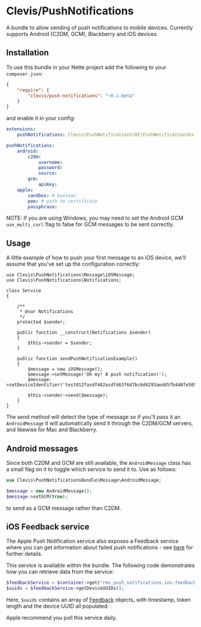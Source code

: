 # Clevis/PushNotifications

A bundle to allow sending of push notifications to mobile devices.  Currently supports Android (C2DM, GCM), Blackberry and iOS devices.

## Installation

To use this bundle in your Nette project add the following to your `composer.json`:

```json
{
    "require": {
        "clevis/push-notifications": "~0.1-beta"
    }
}
```

and enable it in your config:

```yml
extensions:
	pushNotifications: Clevis\PushNotifications\DI\PushNotificationsExtension

pushNotifications:
    android:
        c2dm:
            username:
            password:
            source:
        gcm:
            apiKey:
    apple:
        sandbox: # boolean
        pem: # path to certificate
        passphrase:
```


NOTE: If you are using Windows, you may need to set the Android GCM `use_multi_curl` flag to false for GCM messages to be sent correctly.

## Usage

A little example of how to push your first message to an iOS device, we'll assume that you've set up the configuration correctly:

    use Clevis\PushNotifications\Message\iOSMessage;
    use Clevis\PushNotifications\Notifications;

    class Service
    {

	    /**
	     * @var Notifications
	     */
	    protected $sender;

        public function __construct(Notifications $sender)
        {
            $this->sender = $sender;
        }

        public function sendPushNotificationExample()
        {
            $message = new iOSMessage();
            $message->setMessage('Oh my! A push notification!');
            $message->setDeviceIdentifier('test012fasdf482asdfd63f6d7bc6d4293aedd5fb448fe505eb4asdfef8595a7');

            $this->sender->send($message);
        }
    }

The send method will detect the type of message so if you'll pass it an `AndroidMessage` it will automatically send it through the C2DM/GCM servers, and likewise for Mac and Blackberry.

## Android messages

Since both C2DM and GCM are still available, the `AndroidMessage` class has a small flag on it to toggle which service to send it to.  Use as follows:

```php
use Clevis\PushNotificationsBundle\Message\AndroidMessage;

$message = new AndroidMessage();
$message->setGCM(true);
```

to send as a GCM message rather than C2DM.

## iOS Feedback service

The Apple Push Notification service also exposes a Feedback service where you can get information about failed push notifications - see [here](https://developer.apple.com/library/ios/documentation/NetworkingInternet/Conceptual/RemoteNotificationsPG/Chapters/CommunicatingWIthAPS.html#//apple_ref/doc/uid/TP40008194-CH101-SW3) for further details.

This service is available within the bundle.  The following code demonstrates how you can retrieve data from the service:

```php
$feedbackService = $container->get("rms_push_notifications.ios.feedback");
$uuids = $feedbackService->getDeviceUUIDs();
```

Here, `$uuids` contains an array of [Feedback](https://github.com/richsage/RMSPushNotificationsBundle/blob/master/Device/iOS/Feedback.php) objects, with timestamp, token length and the device UUID all populated.

Apple recommend you poll this service daily.
